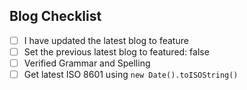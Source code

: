 ## Blog Checklist

<!-- Please follow this checklist and put an x in each of the boxes, like this: [x]. You can also fill these out after creating the PR. This is simply a reminder of what we are going to look for before merging your code. -->

- [ ] I have updated the latest blog to feature
- [ ] Set the previous latest blog to featured: false
- [ ] Verified Grammar and Spelling
- [ ] Get latest ISO 8601 using `new Date().toISOString()`